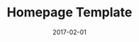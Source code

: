 ---
title: Homepage Template
linktitle:
description:
date: 2017-02-01
publishdate: 2017-02-01
lastmod: 2017-02-01
weight:
tags: []
draft: false
slug:
aliases:
notes:
---